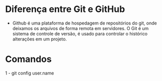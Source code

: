 # Diferença entre Git e GitHub
- Github é uma plataforma de hospedagem de repositórios do git, onde deixamos os arquivos de forma remota em servidores. O Git é um sistema de controle de versão, é usado para controlar o histórico alterações em um projeto.

# Comandos
1 - git config user.name
<!--git status -->
